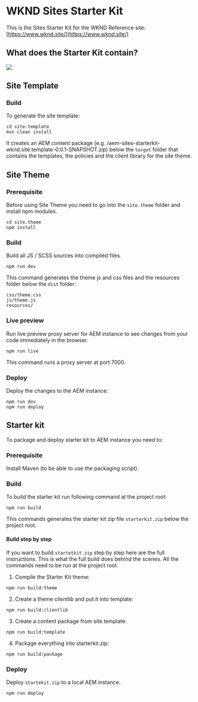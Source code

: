 # WKND Sites Starter Kit

This is the Sites Starter Kit for the WKND Reference site: [https://www.wknd.site/](https://www.wknd.site/)

## What does the Starter Kit contain?

<img src="https://user-images.githubusercontent.com/143527/89645292-c1313b80-d8b9-11ea-9ec4-3af8e8b1c92b.png" />

## Site Template

### Build

To generate the site template:
```
cd site.template
mvn clean install
```
It creates an AEM content package (e.g. /aem-sites-starterkit-wknd.site.template-0.0.1-SNAPSHOT.zip) below the `target` folder that contains the templates, the policies and the client library for the site theme.

## Site Theme

### Prerequisite

Before using Site Theme you need to go into the `site.theme` folder and install npm modules.

```
cd site.theme
npm install
```

### Build

Build all JS / SCSS sources into compiled files.

```
npm run dev
```
This command generates the theme js and css files and the resources folder below the `dist` folder:
```
css/theme.css
js/theme.js
resources/
```

### Live preview

Run live preview proxy server for AEM instance to see changes from your code immediately in the browser.

```
npm run live
```
This command runs a proxy server at port 7000.

### Deploy

Deploy the changes to the AEM instance:
```
npm run dev
npm run deploy
```

## Starter kit

To package and deploy starter kit to AEM instance you need to:

### Prerequisite

Install Maven (to be able to use the packaging script).

### Build

To build the starter kit run following command at the project root:

```
npm run build
```
This commands generates the starter kit zip file `starterkit.zip` below the project root.

#### Build step by step

If you want to build `startetkit.zip` step by step here are the full instructions. This is what the full build does behind the scenes.
All the commands need to be run at the project root.

1. Compile the Starter Kit theme:
```
npm run build:theme
```

2. Create a theme clientlib and put it into template:
```
npm run build:clientlib
```

3. Create a content package from site.template:
```
npm run build:template
```

4. Package everything into starterkit.zip:
```
npm run build:package
```

### Deploy

Deploy `startekit.zip` to a local AEM instance.

```
npm run deploy
```
